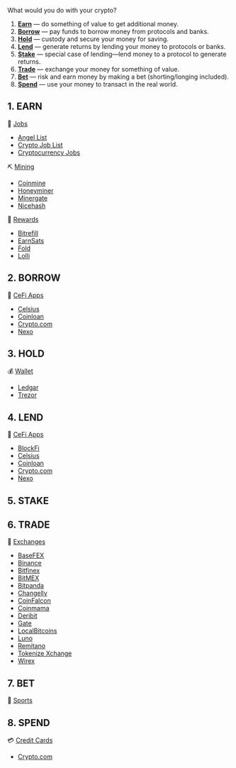 What would you do with your crypto?

1. [**Earn**](#1-earn) — do something of value to get additional money.
2. [**Borrow**](#2-borrow) — pay funds to borrow money from protocols and banks.
3. [**Hold**](#3-hold) — custody and secure your money for saving.
4. [**Lend**](#4=lend) — generate returns by lending your money to protocols or banks.
5. [**Stake**](#5-stake) — special case of lending—lend money to a protocol to generate returns.
6. [**Trade**](#6-trade) — exchange your money for something of value.
7. [**Bet**](#7-bet) — risk and earn money by making a bet (shorting/longing included).
8. [**Spend**](#8-spend) — use your money to transact in the real world.

## 1. EARN ##
💼
<ins>Jobs</ins> 
- [Angel List](https://angel.co/blockchains/jobs)
- [Crypto Job List](https://cryptojobslist.com)
- [Cryptocurrency Jobs](https://cryptocurrencyjobs.co)

⛏
<ins>Mining</ins>
- [Coinmine](https://coinmine.com)
- [Honeyminer](http://bit.ly/download-honeyminer)
- [Minergate](http://bit.ly/try-minergate)
- [Nicehash](http://bit.ly/try-nicehash)

🙌 
<ins>Rewards</ins> 
- [Bitrefill](https://bit.ly/bit-refill) 
- [EarnSats](https://bit.ly/earn-sats)
- [Fold](https://bit.ly/fold-app) 
- [Lolli](https://bit.ly/get-lolli)

## 2. BORROW ##
📱
<ins>CeFi Apps</ins> 
- [Celsius](http://bit.ly/celsius-app)
- [Coinloan](http://bit.ly/try-coinloan)
- [Crypto.com](http://bit.ly/try-cryptodotcom)
- [Nexo](http://bit.ly/try-nexo)

## 3. HOLD ##
💰
<ins>Wallet</ins>  
- [Ledgar](https://www.ledgerwallet.com)
- [Trezor](https://trezor.io)


## 4. LEND ##
📱
<ins>CeFi Apps</ins> 
- [BlockFi](http://bit.ly/blockfi)
- [Celsius](http://bit.ly/celsius-app)
- [Coinloan](http://bit.ly/try-coinloan)
- [Crypto.com](http://bit.ly/try-cryptodotcom)
- [Nexo](http://bit.ly/try-nexo)

## 5. STAKE ##

## 6. TRADE ##

💱
<ins>Exchanges</ins>
- [BaseFEX](http://bit.ly/try-BaseFEX)
- [Binance](http://bit.ly/binance-crypto-exchange)
- [Bitfinex](http://bit.ly/try-bitfinex)
- [BitMEX](http://bit.ly/try-BitMEX)
- [Bitpanda](http://bit.ly/bitpanda-exchange)
- [Changelly](http://bit.ly/try-changelly)
- [CoinFalcon](http://bit.ly/coin-falcon)
- [Coinmama](http://bit.ly/try-coinmama)
- [Deribit](http://bit.ly/try-deribit)
- [Gate](http://bit.ly/gate-exchange)
- [LocalBitcoins](http://bit.ly/localbitcoinsdotcom)
- [Luno](http://bit.ly/try-luno)
- [Remitano](http://bit.ly/try-Remitano)
- [Tokenize Xchange](http://bit.ly/tokenize-xchange)
- [Wirex](http://bit.ly/try-wirexapp)

## 7. BET ##
🏇
<ins>Sports</ins>

## 8. SPEND ##
💳
<ins>Credit Cards</ins>
- [Crypto.com](http://bit.ly/try-cryptodotcom)

